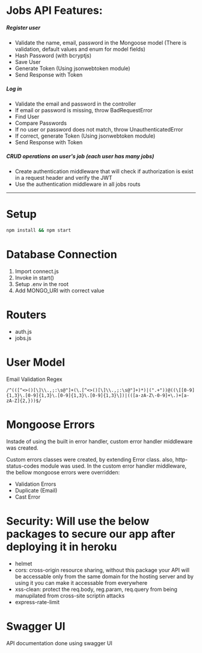 
# Jobs API Features: 
##### Register user
- Validate the name, email, password in the Mongoose model (There is validation, default values and enum for model fields)
- Hash Password (with bcryptjs)
- Save User
- Generate Token (Using jsonwebtoken module)
- Send Response with Token
##### Log in

- Validate the email and password in the controller
- If email or password is missing, throw BadRequestError
- Find User
- Compare Passwords
- If no user or password does not match, throw UnauthenticatedError
- If correct, generate Token (Using jsonwebtoken module)
- Send Response with Token

##### CRUD operations on user's job (each user has many jobs)
- Create authentication middleware that will check if authorization is exist in a request header and verify the JWT
- Use the authentication middleware in all jobs routs


---

# Setup

```bash
npm install && npm start
```

# Database Connection

1. Import connect.js
2. Invoke in start()
3. Setup .env in the root
4. Add MONGO_URI with correct value

# Routers

- auth.js
- jobs.js

# User Model

Email Validation Regex

```regex
/^(([^<>()[\]\\.,;:\s@"]+(\.[^<>()[\]\\.,;:\s@"]+)*)|(".+"))@((\[[0-9]{1,3}\.[0-9]{1,3}\.[0-9]{1,3}\.[0-9]{1,3}\])|(([a-zA-Z\-0-9]+\.)+[a-zA-Z]{2,}))$/
```

# Mongoose Errors
Instade of using the built in error handler, custom error handler middleware was created.

Custom errors classes were created, by extending Error class. also, http-status-codes module was used.
In the custom error handler middleware, the bellow mongoose errors were overridden:
- Validation Errors
- Duplicate (Email)
- Cast Error

# Security: Will use the below packages to secure our app after deploying it in heroku

- helmet
- cors: cross-origin resource sharing, without this package your API will be accessable only from the same domain for the hosting server and by using it you can make it accessable from everywhere
- xss-clean: protect the req.body, reg.param, req.query from being manupilated from cross-site scriptin attacks
- express-rate-limit

# Swagger UI
API documentation done using swagger UI